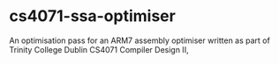 cs4071-ssa-optimiser
====================

An optimisation pass for an ARM7 assembly optimiser written as part of Trinity College Dublin CS4071 Compiler Design II,
